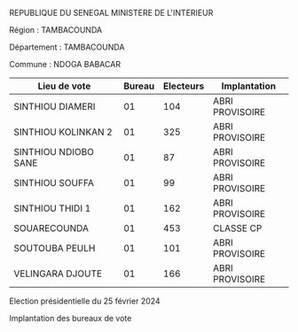 REPUBLIQUE DU SENEGAL MINISTERE DE L'INTERIEUR

Région : TAMBACOUNDA

Département : TAMBACOUNDA

Commune : NDOGA BABACAR

| Lieu de vote | Bureau | Electeurs | Implantation |
| - | - | - | - |
| SINTHIOU DIAMERI | 01 | 104 | ABRI PROVISOIRE |
| SINTHIOU KOLINKAN 2 | 01 | 325 | ABRI PROVISOIRE |
| SINTHIOU NDIOBO SANE | 01 | 87 | ABRI PROVISOIRE |
| SINTHIOU SOUFFA | 01 | 99 | ABRI PROVISOIRE |
| SINTHIOU THIDI 1 | 01 | 162 | ABRI PROVISOIRE |
| SOUARECOUNDA | 01 | 453 | CLASSE CP |
| SOUTOUBA PEULH | 01 | 101 | ABRI PROVISOIRE |
| VELINGARA DJOUTE | 01 | 166 | ABRI PROVISOIRE |

<!-- PageNumber="9/16" -->

Election présidentielle du 25 février 2024

Implantation des bureaux de vote
